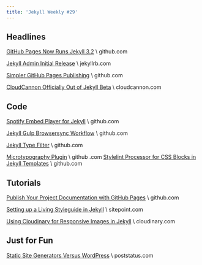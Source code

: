 ```yaml
---
title: 'Jekyll Weekly #29'
---
```

## Headlines

[GitHub Pages Now Runs Jekyll 3.2](https://github.com/blog/2236-github-pages-now-runs-jekyll-3-2) \\
github.com

[Jekyll Admin Initial Release](https://jekyllrb.com/news/2016/08/24/jekyll-admin-initial-release/) \\
jekyllrb.com

[Simpler GitHub Pages Publishing](https://github.com/blog/2228-simpler-github-pages-publishing) \\
github.com

[CloudCannon Officially Out of Jekyll Beta](http://cloudcannon.com/announcements/2016/08/31/officially-out-of-jekyll-beta/) \\
cloudcannon.com

## Code

[Spotify Embed Player for Jekyll](https://github.com/MertcanGokgoz/Jekyll-Spotify) \\
github.com

[Jekyll Gulp Browsersync Workflow](https://github.com/blehr/jekyll-gulp-browser-sync) \\
github.com

[Jekyll Type Filter](https://github.com/dalenys/jekyll-type-filter) \\
github.com

[Microtypography Plugin](https://github.com/borisschapira/jekyll-microtypo) \\
github
.com
[Stylelint Processor for CSS Blocks in Jekyll Templates](https://github.com/mapbox/stylelint-processor-jekyll) \\
github.com

## Tutorials

[Publish Your Project Documentation with GitHub Pages](https://github.com/blog/2233-publish-your-project-documentation-with-github-pages) \\
github.com

[Setting up a Living Styleguide in Jekyll](https://www.sitepoint.com/setting-up-a-living-styleguide-in-jekyll/) \\
sitepoint.com

[Using Cloudinary for Responsive Images in Jekyll](http://cloudinary.com/blog/how_i_used_cloudinary_to_solve_responsive_image_needs_in_my_jekyll_website_and_shared_the_magic_in_a_plugin) \\
cloudinary.com

## Just for Fun

[Static Site Generators Versus WordPress](https://poststatus.com/static-site-generators-versus-wordpress/) \\
poststatus.com